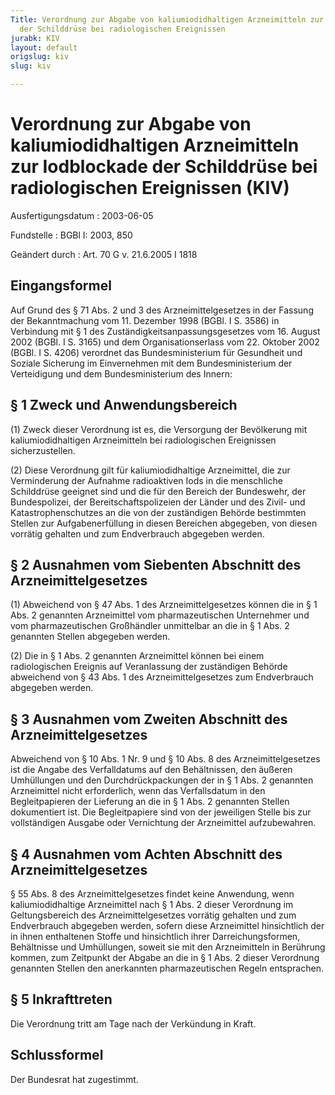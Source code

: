 ```yaml
---
Title: Verordnung zur Abgabe von kaliumiodidhaltigen Arzneimitteln zur Iodblockade
  der Schilddrüse bei radiologischen Ereignissen
jurabk: KIV
layout: default
origslug: kiv
slug: kiv

---
```


# Verordnung zur Abgabe von kaliumiodidhaltigen Arzneimitteln zur Iodblockade der Schilddrüse bei radiologischen Ereignissen (KIV)

Ausfertigungsdatum
:   2003-06-05

Fundstelle
:   BGBl I: 2003, 850

Geändert durch
:   Art. 70 G v. 21.6.2005 I 1818

## Eingangsformel

Auf Grund des § 71 Abs. 2 und 3 des Arzneimittelgesetzes in der
Fassung der Bekanntmachung vom 11. Dezember 1998 (BGBl. I S. 3586) in
Verbindung mit § 1 des Zuständigkeitsanpassungsgesetzes vom 16. August
2002 (BGBl. I S. 3165) und dem Organisationserlass vom 22. Oktober
2002 (BGBl. I S. 4206) verordnet das Bundesministerium für Gesundheit
und Soziale Sicherung im Einvernehmen mit dem Bundesministerium der
Verteidigung und dem Bundesministerium des Innern:

## § 1 Zweck und Anwendungsbereich

(1) Zweck dieser Verordnung ist es, die Versorgung der Bevölkerung mit
kaliumiodidhaltigen Arzneimitteln bei radiologischen Ereignissen
sicherzustellen.

(2) Diese Verordnung gilt für kaliumiodidhaltige Arzneimittel, die zur
Verminderung der Aufnahme radioaktiven Iods in die menschliche
Schilddrüse geeignet sind und die für den Bereich der Bundeswehr, der
Bundespolizei, der Bereitschaftspolizeien der Länder und des Zivil-
und Katastrophenschutzes an die von der zuständigen Behörde bestimmten
Stellen zur Aufgabenerfüllung in diesen Bereichen abgegeben, von
diesen vorrätig gehalten und zum Endverbrauch abgegeben werden.

## § 2 Ausnahmen vom Siebenten Abschnitt des Arzneimittelgesetzes

(1) Abweichend von § 47 Abs. 1 des Arzneimittelgesetzes können die in
§ 1 Abs. 2 genannten Arzneimittel vom pharmazeutischen Unternehmer und
vom pharmazeutischen Großhändler unmittelbar an die in § 1 Abs. 2
genannten Stellen abgegeben werden.

(2) Die in § 1 Abs. 2 genannten Arzneimittel können bei einem
radiologischen Ereignis auf Veranlassung der zuständigen Behörde
abweichend von § 43 Abs. 1 des Arzneimittelgesetzes zum Endverbrauch
abgegeben werden.

## § 3 Ausnahmen vom Zweiten Abschnitt des Arzneimittelgesetzes

Abweichend von § 10 Abs. 1 Nr. 9 und § 10 Abs. 8 des
Arzneimittelgesetzes ist die Angabe des Verfalldatums auf den
Behältnissen, den äußeren Umhüllungen und den Durchdrückpackungen der
in § 1 Abs. 2 genannten Arzneimittel nicht erforderlich, wenn das
Verfallsdatum in den Begleitpapieren der Lieferung an die in § 1 Abs.
2 genannten Stellen dokumentiert ist. Die Begleitpapiere sind von der
jeweiligen Stelle bis zur vollständigen Ausgabe oder Vernichtung der
Arzneimittel aufzubewahren.

## § 4 Ausnahmen vom Achten Abschnitt des Arzneimittelgesetzes

§ 55 Abs. 8 des Arzneimittelgesetzes findet keine Anwendung, wenn
kaliumiodidhaltige Arzneimittel nach § 1 Abs. 2 dieser Verordnung im
Geltungsbereich des Arzneimittelgesetzes vorrätig gehalten und zum
Endverbrauch abgegeben werden, sofern diese Arzneimittel hinsichtlich
der in ihnen enthaltenen Stoffe und hinsichtlich ihrer
Darreichungsformen, Behältnisse und Umhüllungen, soweit sie mit den
Arzneimitteln in Berührung kommen, zum Zeitpunkt der Abgabe an die in
§ 1 Abs. 2 dieser Verordnung genannten Stellen den anerkannten
pharmazeutischen Regeln entsprachen.

## § 5 Inkrafttreten

Die Verordnung tritt am Tage nach der Verkündung in Kraft.

## Schlussformel

Der Bundesrat hat zugestimmt.

